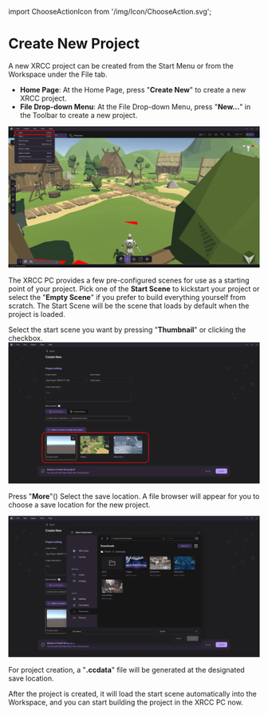 import ChooseActionIcon from '/img/Icon/ChooseAction.svg';

# Create New Project 

A new XRCC project can be created from the Start Menu or from the Workspace under the File tab.

-   **Home Page**: At the Home Page, press "**Create New**" to create a new XRCC project.
-   **File Drop-down Menu**: At the File Drop-down Menu, press "**New...**" in the Toolbar to create a new project.

![](/img/CreateNewProject/CreateNewProject_New.png)

The XRCC PC provides a few pre-configured scenes for use as a starting point of your project. Pick one of the **Start Scene** to kickstart your project or select the "**Empty Scene**" if you prefer to build everything yourself from scratch. The Start Scene will be the scene that loads by default when the project is loaded.

Select the start scene you want by pressing "**Thumbnail**" or clicking the checkbox.
![](/img/CreateNewProject/CreateNewProject_DefaultScene.png)

Press "**More**"(<ChooseActionIcon className="XRCCIcon"/>) Select the save location. A file browser will appear for you to choose a save location for the new project.

![](/img/CreateNewProject/CreateNewProject_SaveLocation.png)

For project creation, a "**.ccdata**" file will be generated at the designated save location.

After the project is created, it will load the start scene automatically into the Workspace, and you can start building the project in the XRCC PC now.
